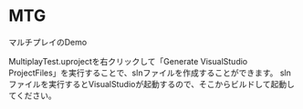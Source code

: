 # MTG
マルチプレイのDemo

MultiplayTest.uprojectを右クリックして「Generate VisualStudio ProjectFiles」を実行することで、slnファイルを作成することができます。
slnファイルを実行するとVisualStudioが起動するので、そこからビルドして起動してください。
